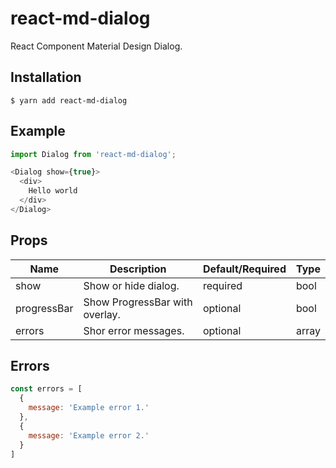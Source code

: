 # react-md-dialog

React Component Material Design Dialog.

## Installation

    $ yarn add react-md-dialog

## Example
```javascript
import Dialog from 'react-md-dialog';

<Dialog show={true}>
  <div>
    Hello world
  </div>
</Dialog>
```

## Props

Name | Description | Default/Required | Type
------|-------------|----------|-----------
show | Show or hide dialog. | required | bool
progressBar | Show ProgressBar with overlay. | optional | bool
errors | Shor error messages. | optional | array

## Errors

```javascript
const errors = [
  {
    message: 'Example error 1.'
  },
  {
    message: 'Example error 2.'
  }
]
```
